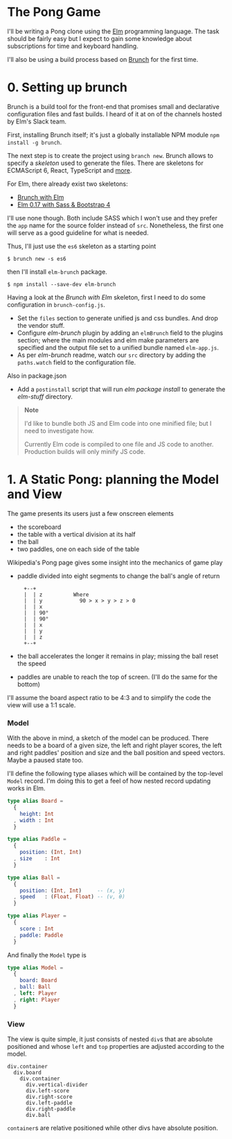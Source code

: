 # The Pong Game

I'll be writing a Pong clone using the [Elm](http://elm-lang.org) programming
language. The task should be fairly easy but I expect to gain some knowledge
about subscriptions for time and keyboard handling.

I'll also be using a build process based on [Brunch](http://brunch.io/) for
the first time.

# 0. Setting up brunch

Brunch is a build tool for the front-end that promises small and declarative
configuration files and fast builds. I heard of it at on of the channels hosted
by Elm's Slack team.

First, installing Brunch itself; it's just a globally installable NPM module
`npm install -g brunch`.

The next step is to create the project using `branch new`. Brunch allows to
specify a *skeleton* used to generate the files. There are skeletons for
ECMAScript 6, React, TypeScript and [more](http://brunch.io/skeletons).

For Elm, there already exist two skeletons:
* [Brunch with Elm](https://github.com/alaister/brunch-with-elm)
* [Elm 0.17 with Sass & Bootstrap 4](https://github.com/mathieul/brunch-with-elm-bootstrap)

I'll use none though. Both include SASS which I won't use and they prefer the
`app` name for the source folder instead of `src`. Nonetheless, the first one
will serve as a good guideline for what is needed.

Thus, I'll just use the `es6` skeleton as a starting point
```
$ brunch new -s es6
```
then I'll install `elm-brunch` package.
```
$ npm install --save-dev elm-brunch
```

Having a look at the *Brunch with Elm* skeleton, first I need to do some
configuration in `brunch-config.js`.
* Set the `files` section to generate unified js and css bundles. And drop
the vendor stuff.
* Configure *elm-brunch* plugin by adding an `elmBrunch` field to the
plugins section; where the main modules and elm make parameters are
specified and the output file set to a unified bundle named `elm-app.js`.
* As per *elm-brunch* readme, watch our `src` directory by
adding the `paths.watch` field to the configuration file.

Also in package.json
* Add a `postinstall` script that will run *elm package install* to
generate the *elm-stuff* directory.

> **Note**
>
>    I'd like to bundle both JS and Elm code into one minified
>    file; but I need to investigate how.
>
>    Currently Elm code is compiled to one file and JS code to
>    another. Production builds will only minify JS code.

# 1. A Static Pong: planning the Model and View

The game presents its users just a few onscreen elements
* the scoreboard
* the table with a vertical division at its half
* the ball
* two paddles, one on each side of the table

Wikipedia's Pong page gives some insight into the mechanics of
game play
* paddle divided into eight segments to change the ball's angle of return

        +--+
        |  | z          Where
        |  | y            90 > x > y > z > 0
        |  | x
        |  | 90°
        |  | 90°
        |  | x
        |  | y
        |  | z
        +--+

* the ball accelerates the longer it remains in play; missing the ball reset
the speed
* paddles are unable to reach the top of screen. (I'll do the same
for the bottom)

I'll assume the board aspect ratio to be 4:3 and to simplify the code the view
will use a 1:1 scale.

### Model

With the above in mind, a sketch of the model can be produced.
There needs to be a board of a given size, the left and right
player scores, the left and right paddles' position and size
and the ball position and speed vectors. Maybe a paused state too.

I'll define the following type aliases which will be contained by the
top-level `Model` record. I'm doing this to get a feel of how nested
record updating works in Elm.

```elm
type alias Board =
  {
    height: Int
  , width : Int
  }
```

```elm
type alias Paddle =
  {
    position: (Int, Int)
  , size    : Int
  }
```

```elm
type alias Ball =
  {
    position: (Int, Int)     -- (x, y)
  , speed   : (Float, Float) -- (v, θ)
  }
```

```elm
type alias Player =
  {
    score : Int
  , paddle: Paddle
  }
```

And finally the `Model` type is
```elm
type alias Model =
  {
    board: Board
  , ball: Ball
  , left: Player
  , right: Player
  }
```

### View

The view is quite simple, it just consists of nested `div`s that are
absolute positioned and whose `left` and `top` properties are adjusted
according to the model.

    div.container
      div.board
        div.container
          div.vertical-divider
          div.left-score
          div.right-score
          div.left-paddle
          div.right-paddle
          div.ball

`container`s are relative positioned while other divs have absolute position.

